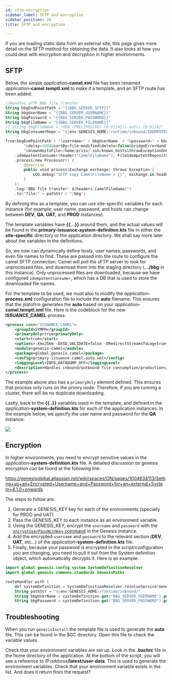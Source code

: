 ```yaml
---
id: sftp-encryption
sidebar_label: SFTP and encryption
sidebar_position: 20
title: SFTP and encryption 

---
```


If you are loading static data from an external site, this page gives more detail on the SFTP method for obtaining the data. It also looks at how you could deal with encryption and decryption in higher environments.

## SFTP
Below, the simple _application_**-camel.xml** file has  been renamed _application_**-camel.temptl.xml** to make it a template, and an SFTP route has been added:


```kotlin
//Handles sFTP BBG file transfer
String bbgEndPointPath = "{{BBG_SERVER_SFTP}}"
String bbgUserName = "{{BBG_SERVER_USERNAME}}"
String bbgPassword = "{{BBG_SERVER_PASSWORD}}"
String bbgFileName = "{{BBG_SERVER_FILENAME}}"
// String bbgFileName = "GEN_(PREL|PRICED)_[0-9]{4}\\.out\\.[0-9]{8}"
String bbgConsumerRepo = "${env:GENESIS_HOME}/runtime/inbound/IDEMPOTENT_CONSUMER.DATA"

from(bbgEndPointPath + '?username=' + bbgUserName  + '&password=' + bbgPassword + '&include=' + bbgFileName +
        '&delay=1000&sortBy=file:modified&delete=false&bridgeErrorHandler=true' +
        '&knownHostsFile=/home/priss/.ssh/known_hosts&throwExceptionOnConnectFailed=true&stepwise=false')
    .idempotentConsumer(header("CamelFileName"), FileIdempotentRepository.fileIdempotentRepository(new File(bbgConsumerRepo), 300000, 15000000))
    .process(new Processor() {
        @Override
        public void process(Exchange exchange) throws Exception {
            LOG.debug("SFTP copy CamelFileName = {}", exchange.in.headers.CamelFileName)
        }
    })
    .log('BBG file transfer: ${headers.CamelFileName}')
    .to('file:' + pathStr + '/bbg')

```

By defining this as a template, you can use site-specific variables for each instance (for example,  user name, password, and hosts can change between **DEV**, **QA**, **UAT**, and **PROD** instances). 

The template variables have **{{…}}** around them, and the actual values will be found in the **primary-issuance-system-definition.kts** file in either the **site-specific** directory or the application directory. We shall say more later about the variables in the definitions.

So, we now can dynamically define hosts, user names, passwords, and even file names to find. These are passed into the route to configure the camel SFTP connection. Camel will poll the sFTP server to look for unprocessed files, and download them into the staging directory (**…/bbg** in this instance). Only unprocessed files are downloaded, because we have configured `idempotentConsumer`, which has a DB that is used to store the downloaded file names. 

For the template to be used, we must also to modify the _application_**-process.xml** configuration file to include the **auto** filename. This ensures that the platofrm generates the **auto** based on your _application_**-camel.temptl.xml** file. Here is the codeblock for the new **ISSUANCE_CAMEL** process: 


```xml
<process name="ISSUANCE_CAMEL">
    <groupId>SYMPH</groupId>
    <primaryOnly>true<primaryOnly>
    <start>true</start>
    <options>-Xmx256m -DXSD_VALIDATE=false -DRedirectStreamsToLog=true</options>
    <module>genesis-camel</module>
    <package>global.genesis.camel</package>
    <config>primary-issuance-camel.auto.xml</config>
    <loggingLevel>INFO,DATADUMP_OFF</loggingLevel>
    <description>Handles inbound/outbound file consumption/production</description>
</process>
```

The example above also has a `primaryOnly` element defined. This ensures that process only runs on the primry node. Therefore, if you are running a cluster, there will be no duplicate downloading.

Lastly, back to the **{{..}}** variables used in the template, and defined in the _application_**-system-definition.kts** for each of the application instances. In the example below, we specify the user name and password for the **QA** instance:

![](/img/variables-qa.png)
 
 
## Encryption

In higher environments, you need to encrypt sensitive values in the _application_**-system-definition.kts** file.  A detailed discussion on genesis encryption can be found at the following link:

https://genesisglobal.atlassian.net/wiki/spaces/ON/pages/1004634113/Setting+up+an+Encrypted+Username+and+Password+for+an+external+System+4.1.0+onwards

The steps to follow are:

1. Generate a GENESIS_KEY key for each of the environments (specially for PROD and UAT).
2. Pass the GENESIS_KEY to each instance as an environment variable.
3. Using the GENESIS_KEY, encrypt the `username` and `password` with the [`encryptUserPassWithKey` command](/creating-applications/defining-your-application/integrations/database-streaming/dbtogenesis/overview/#encrypting-user-and-passwords) in the Genesis instance.
4. Add the encrypted `username` and `password` to the relevant section (**DEV**, **UAT**, etc...) of the _application_**-system-definition.kts** file.  
 5. Finally, because your password is encrypted in the script/configuration you are changing, you need to pull it out from the System definition object, which automatically decrypts it. Here is an example:


```kotlin
import global.genesis.config.system.SystemDefinitionResolver
import global.genesis.commons.standards.GenesisPaths

routeHandler.with {
    def systemDefinition = SystemDefinitionResolver.resolveService(GenesisPaths.genesisHome())
    String pathStr = "${env:GENESIS_HOME}/runtime/inbound/"
    String bbgUserName = systemDefinition.get("BBG_SERVER_USERNAME").get()
    String bbgPassword = systemDefinition.get("BBG_SERVER_PASSWORD").get()

```


## Troubleshooting

When you run `genesisInstall` the template file is used to generate the **auto** file. This can be found in the $GC directory. Open this file to check the variable values.

Check that your environment variables are set up. Look in the **.bachrc** file in the home directory of the application. At the bottom of the script, you will see a reference to _IP address_**/latest/user-data**. This is used to generate the environment variables. Check that your environment variable exists in the list. And does it return from the request?

 
